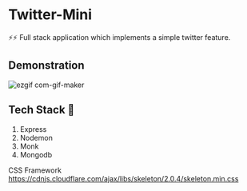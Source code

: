 # Twitter-Mini
⚡️⚡️ Full stack application which implements a simple twitter feature.

## Demonstration

![ezgif com-gif-maker](https://user-images.githubusercontent.com/36494174/190851696-64a626a4-b390-4828-8130-5a921274f86e.gif)

## Tech Stack 🦾
1. Express
2. Nodemon
3. Monk
4. Mongodb

CSS Framework
https://cdnjs.cloudflare.com/ajax/libs/skeleton/2.0.4/skeleton.min.css
